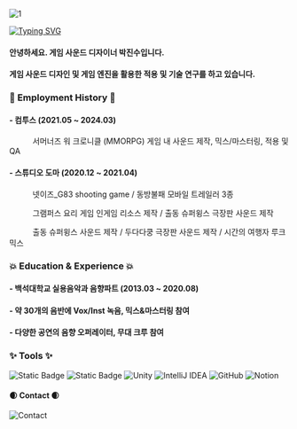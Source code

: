 ![1](https://github.com/ptecc208/ptecc208/assets/162261450/01df07f5-e940-4b9a-9d37-c5eea39f9626)

[![Typing SVG](https://readme-typing-svg.herokuapp.com?font=&pause=1000&random=false&width=435&lines=Hello!+I'm+jinsu+Park)](https://git.io/typing-svg)

#### 안녕하세요. 게임 사운드 디자이너 박진수입니다.
#### 게임 사운드 디자인 및 게임 엔진을 활용한 적용 및 기술 연구를 하고 있습니다.
###

### :rocket: Employment History :rocket:
#### - 컴투스 (2021.05 ~ 2024.03)
&emsp;&emsp;&emsp;서머너즈 워 크로니클 (MMORPG) 게임 내 사운드 제작, 믹스/마스터링, 적용 및 QA

#### - 스튜디오 도마 (2020.12 ~ 2021.04)
&emsp;&emsp;&emsp;넷이즈_G83 shooting game / 동방불패 모바일 트레일러 3종

&emsp;&emsp;&emsp;그램퍼스 요리 게임 인게임 리소스 제작 / 출동 슈퍼윙스 극장판 사운드 제작

&emsp;&emsp;&emsp;출동 슈퍼윙스 사운드 제작 / 두다다쿵 극장판 사운드 제작 / 시간의 여행자 루크 믹스

### :boom: Education & Experience :boom:
#### - 백석대학교 실용음악과 음향파트 (2013.03 ~ 2020.08)
#### - 약 30개의 음반에 Vox/Inst 녹음, 믹스&마스터링 참여
#### - 다양한 공연의 음향 오퍼레이터, 무대 크루 참여

### :sparkles: Tools :sparkles:
![Static Badge](https://img.shields.io/badge/Protools%20-%23FF0000.svg?style=for-the-badge&logo=protools&logoColor=violet&logoSize=auto&label=&labelColor=White&color=black&cacheSeconds=3600)
![Static Badge](https://img.shields.io/badge/Cubase%20-%23FF0000.svg?style=for-the-badge&logo=Cubase&logoColor=violet&logoSize=auto&label=&labelColor=White&color=black&cacheSeconds=3600)
![Unity](https://img.shields.io/badge/unity-%23000000.svg?style=for-the-badge&logo=unity&logoColor=white)
![IntelliJ IDEA](https://img.shields.io/badge/IntelliJIDEA-000000.svg?style=for-the-badge&logo=intellij-idea&logoColor=white)
![GitHub](https://img.shields.io/badge/github-%23121011.svg?style=for-the-badge&logo=github&logoColor=white)
![Notion](https://img.shields.io/badge/Notion-%23000000.svg?style=for-the-badge&logo=notion&logoColor=white)


#### :waxing_crescent_moon: Contact :waxing_crescent_moon:

![Contact](https://img.shields.io/badge/ptecc@naver.com-008DE4?style=for-the-badge&=dash&logoColor=white)

